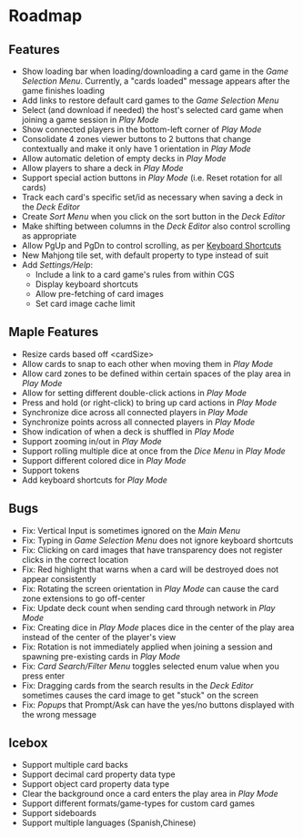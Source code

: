 # Roadmap

## Features
- Show loading bar when loading/downloading a card game in the *Game Selection Menu*. Currently, a "cards loaded" message appears after the game finishes loading
- Add links to restore default card games to the *Game Selection Menu*
- Select (and download if needed) the host's selected card game when joining a game session in *Play Mode*
- Show connected players in the bottom-left corner of *Play Mode*
- Consolidate 4 zones viewer buttons to 2 buttons that change contextually and make it only have 1 orientation in *Play Mode*
- Allow automatic deletion of empty decks in *Play Mode*
- Allow players to share a deck in *Play Mode*
- Support special action buttons in *Play Mode* (i.e. Reset rotation for all cards)
- Track each card's specific set/id as necessary when saving a deck in the *Deck Editor*
- Create *Sort Menu* when you click on the sort button in the *Deck Editor*
- Make shifting between columns in the *Deck Editor* also control scrolling as appropriate
- Allow PgUp and PgDn to control scrolling, as per [Keyboard Shortcuts](KEYBOARD.md)
- New Mahjong tile set, with default property to type instead of suit
- Add *Settings/Help*:
  - Include a link to a card game's rules from within CGS
  - Display keyboard shortcuts
  - Allow pre-fetching of card images
  - Set card image cache limit

## Maple Features
- Resize cards based off \<cardSize\>
- Allow cards to snap to each other when moving them in *Play Mode*
- Allow card zones to be defined within certain spaces of the play area in *Play Mode*
- Allow for setting different double-click actions in *Play Mode*
- Press and hold (or right-click) to bring up card actions in *Play Mode*
- Synchronize dice across all connected players in *Play Mode*
- Synchronize points across all connected players in *Play Mode*
- Show indication of when a deck is shuffled in *Play Mode*
- Support zooming in/out in *Play Mode*
- Support rolling multiple dice at once from the *Dice Menu* in *Play Mode*
- Support different colored dice in *Play Mode*
- Support tokens
- Add keyboard shortcuts for *Play Mode*

## Bugs
- Fix: Vertical Input is sometimes ignored on the *Main Menu*
- Fix: Typing in *Game Selection Menu* does not ignore keyboard shortcuts
- Fix: Clicking on card images that have transparency does not register clicks in the correct location
- Fix: Red highlight that warns when a card will be destroyed does not appear consistently
- Fix: Rotating the screen orientation in *Play Mode* can cause the card zone extensions to go off-center
- Fix: Update deck count when sending card through network in *Play Mode*
- Fix: Creating dice in *Play Mode* places dice in the center of the play area instead of the center of the player's view
- Fix: Rotation is not immediately applied when joining a session and spawning pre-existing cards in *Play Mode*
- Fix: *Card Search/Filter Menu* toggles selected enum value when you press enter
- Fix: Dragging cards from the search results in the *Deck Editor* sometimes causes the card image to get "stuck" on the screen
- Fix: *Popup*s that Prompt/Ask can have the yes/no buttons displayed with the wrong message

## Icebox
- Support multiple card backs
- Support decimal card property data type
- Support object card property data type
- Clear the background once a card enters the play area in *Play Mode*
- Support different formats/game-types for custom card games
- Support sideboards
- Support multiple languages (Spanish,Chinese)

